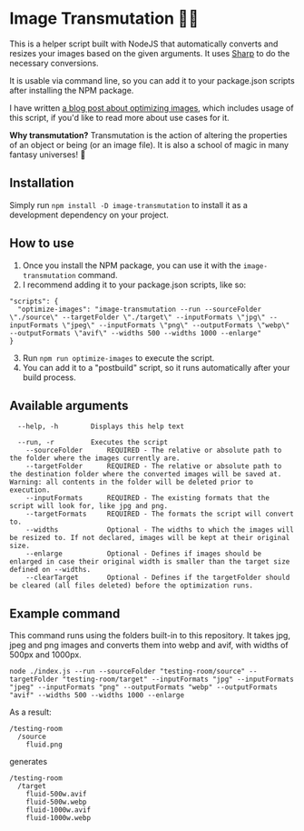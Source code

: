 # Image Transmutation 🧙💫

This is a helper script built with NodeJS that automatically converts and resizes your images based on the given arguments. It uses [Sharp](https://github.com/lovell/sharp) to do the necessary conversions.

It is usable via command line, so you can add it to your package.json scripts after installing the NPM package.

I have written [a blog post about optimizing images](https://fantinel.dev/web-images-modern-formats/), which includes usage of this script, if you'd like to read more about use cases for it.

**Why transmutation?** Transmutation is the action of altering the properties of an object or being (or an image file). It is also a school of magic in many fantasy universes! 🎲

## Installation

Simply run `npm install -D image-transmutation` to install it as a development dependency on your project.

## How to use

1. Once you install the NPM package, you can use it with the `image-transmutation` command.
2. I recommend adding it to your package.json scripts, like so:
```
"scripts": {
  "optimize-images": "image-transmutation --run --sourceFolder \"./source\" --targetFolder \"./target\" --inputFormats \"jpg\" --inputFormats \"jpeg\" --inputFormats \"png\" --outputFormats \"webp\" --outputFormats \"avif\" --widths 500 --widths 1000 --enlarge"
}
```
3. Run `npm run optimize-images` to execute the script.
4. You can add it to a "postbuild" script, so it runs automatically after your build process.

## Available arguments
```
  --help, -h        Displays this help text

  --run, -r         Executes the script
    --sourceFolder      REQUIRED - The relative or absolute path to the folder where the images currently are.
    --targetFolder      REQUIRED - The relative or absolute path to the destination folder where the converted images will be saved at. Warning: all contents in the folder will be deleted prior to execution.
    --inputFormats      REQUIRED - The existing formats that the script will look for, like jpg and png.
    --targetFormats     REQUIRED - The formats the script will convert to.
    --widths            Optional - The widths to which the images will be resized to. If not declared, images will be kept at their original size.
    --enlarge           Optional - Defines if images should be enlarged in case their original width is smaller than the target size defined on --widths.
    --clearTarget       Optional - Defines if the targetFolder should be cleared (all files deleted) before the optimization runs.
```

## Example command
This command runs using the folders built-in to this repository. It takes jpg, jpeg and png images and converts them into webp and avif, with widths of 500px and 1000px.

```
node ./index.js --run --sourceFolder "testing-room/source" --targetFolder "testing-room/target" --inputFormats "jpg" --inputFormats "jpeg" --inputFormats "png" --outputFormats "webp" --outputFormats "avif" --widths 500 --widths 1000 --enlarge
```

As a result:

```
/testing-room
  /source
    fluid.png
```

generates
```
/testing-room
  /target
    fluid-500w.avif
    fluid-500w.webp
    fluid-1000w.avif
    fluid-1000w.webp
```
